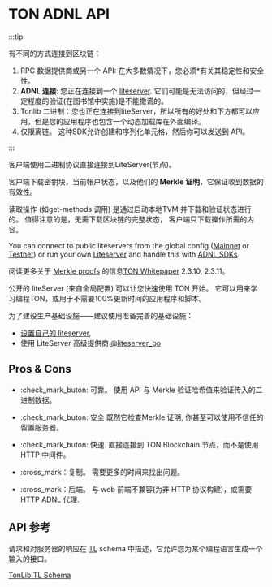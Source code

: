 # TON ADNL API

:::tip

有不同的方式连接到区块链：

1. RPC 数据提供商或另一个 API: 在大多数情况下，您必须\*有关其稳定性和安全性。
2. **ADNL 连接**: 您正在连接到一个 [liteserver](/participate/run-nodes/liteserver). 它们可能是无法访问的，但经过一定程度的验证(在图书馆中实施)是不能撒谎的。
3. Tonlib 二进制：您也正在连接到liteServer，所以所有的好处和下方都可以应用，但是您的应用程序也包含一个动态加载库在外面编译。
4. 仅限离链。 这种SDK允许创建和序列化单元格，然后你可以发送到 API。

:::

客户端使用二进制协议直接连接到LiteServer(节点)。

客户端下载密钥块，当前帐户状态，以及他们的 **Merkle 证明**，它保证收到数据的有效性。

读取操作 (如get-methods 调用) 是通过启动本地TVM 并下载和验证状态进行的。 值得注意的是，无需下载区块链的完整状态， 客户端只下载操作所需的内容。

You can connect to public liteservers from the global config ([Mainnet](https://ton.org/global-config.json) or [Testnet](https://ton.org/testnet-global.config.json)) or run your own [Liteserver](/participate/nodes/node-types) and handle this with [ADNL SDKs](/develop/dapps/apis/sdk#adnl-based-sdks).

阅读更多关于 [Merkle proofs](/develop/data-formuls/proofs) 的信息[TON Whitepaper](https://ton.org/ton.pdf) 2.3.10, 2.3.11。

公开的 liteServer (来自全局配置) 可以让您快速使用 TON 开始。 它可以用来学习编程TON，或用于不需要100%更新时间的应用程序和脚本。

为了建设生产基础设施――建议使用准备完善的基础设施：

- [设置自己的 liteserver](https://docs.ton.org/participate/run-nodes/fullnode#enable-liteserver-mode),
- 使用 LiteServer 高级提供商 [@liteserver_bo](https://t.me/liteserver_bot)

## Pros & Cons

- :check_mark_buton: 可靠。 使用 API 与 Merkle 验证哈希值来验证传入的二进制数据。

- :check_mark_buton: 安全 既然它检查Merkle 证明, 你甚至可以使用不信任的留置服务器。

- :check_mark_buton: 快速. 直接连接到 TON Blockchain 节点，而不是使用 HTTP 中间件。

- :cross_mark：复制。 需要更多的时间来找出问题。

- :cross_mark：后端。 与 web 前端不兼容(为非 HTTP 协议构建)，或需要 HTTP ADNL 代理.

## API 参考

请求和对服务器的响应在 [TL](/develop/data-forms/tl) schema 中描述，它允许您为某个编程语言生成一个输入的接口。

[TonLib TL Schema](https://github.com/ton-blockchain/ton/blob/master/tl/generate/scheme/tonlib_api.tl)
